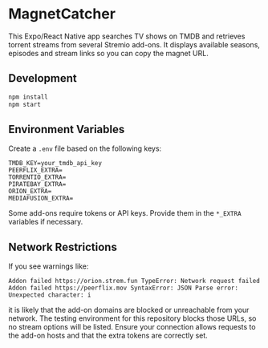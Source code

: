 # MagnetCatcher

This Expo/React Native app searches TV shows on TMDB and retrieves torrent streams from several Stremio add-ons. It displays available seasons, episodes and stream links so you can copy the magnet URL.

## Development

```bash
npm install
npm start
```

## Environment Variables

Create a `.env` file based on the following keys:

```
TMDB_KEY=your_tmdb_api_key
PEERFLIX_EXTRA=
TORRENTIO_EXTRA=
PIRATEBAY_EXTRA=
ORION_EXTRA=
MEDIAFUSION_EXTRA=
```

Some add-ons require tokens or API keys. Provide them in the `*_EXTRA` variables if necessary.

## Network Restrictions

If you see warnings like:

```
Addon failed https://orion.strem.fun TypeError: Network request failed
Addon failed https://peerflix.mov SyntaxError: JSON Parse error: Unexpected character: i
```

it is likely that the add-on domains are blocked or unreachable from your network. The testing environment for this repository blocks those URLs, so no stream options will be listed. Ensure your connection allows requests to the add-on hosts and that the extra tokens are correctly set.
